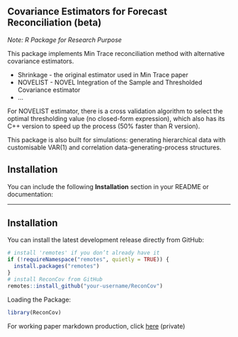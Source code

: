 ## Covariance Estimators for Forecast Reconciliation (beta)
*Note: R Package for Research Purpose*

This package implements Min Trace reconciliation method with alternative covariance estimators.

- Shrinkage - the original estimator used in Min Trace paper
- NOVELIST - NOVEL Integration of the Sample and Thresholded Covariance estimator
- ...

For NOVELIST estimator, there is a cross validation algorithm to select the optimal thresholding value (no closed-form expression), which also has its C++ version to speed up the process (50% faster than R version).

This package is also built for simulations: generating hierarchical data with customisable VAR(1) and correlation data-generating-process structures.

## Installation

You can include the following **Installation** section in your README or documentation:

---

## Installation

You can install the latest development release directly from GitHub:

```r
# install 'remotes' if you don’t already have it
if (!requireNamespace("remotes", quietly = TRUE)) {
  install.packages("remotes")
}
# install ReconCov from GitHub
remotes::install_github("your-username/ReconCov")
```

Loading the Package:

```r
library(ReconCov)
```




For working paper markdown production, click [here](https://github.com/lordtahdus/Recon_Honours_Thesis) (private)

